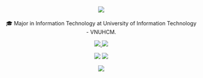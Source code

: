 <h1 align="center">
    <img src="https://readme-typing-svg.herokuapp.com/?font=Righteous&size=35&center=true&vCenter=true&width=500&height=70&duration=4000&lines=Aloha!+👋;+I'm+Vo+Nhat+Phuong!;" />
</h1>

<div align="center">
 
🎓 Major in Information Technology at University of Information Technology - VNUHCM.
<div align="center"> 
  <a href="https://www.facebook.com/phuong.vonhat.tuhy/" target="_blank">
    <img src="https://img.shields.io/badge/Facebook-1877F2?style=for-the-badge&logo=facebook&logoColor=white" />
</a>
<a href="https://www.instagram.com/tuhy.sapoche.99/" target="_blank">
    <img src="https://img.shields.io/badge/Instagram-E4405F?style=for-the-badge&logo=instagram&logoColor=white" />
</a>
</div>
 </div>
<p align="center">
  <img src="https://github-readme-stats.vercel.app/api?username=vonhatphuongahihi&show_icons=true&theme=default" />
  <img src="https://github-readme-stats.vercel.app/api/top-langs/?username=vonhatphuongahihi&layout=compact" />
</p>
<p align="center">
  <img src="https://github-readme-streak-stats.herokuapp.com/?user=vonhatphuongahihi&layout=compact" />
</p>

<br/>

